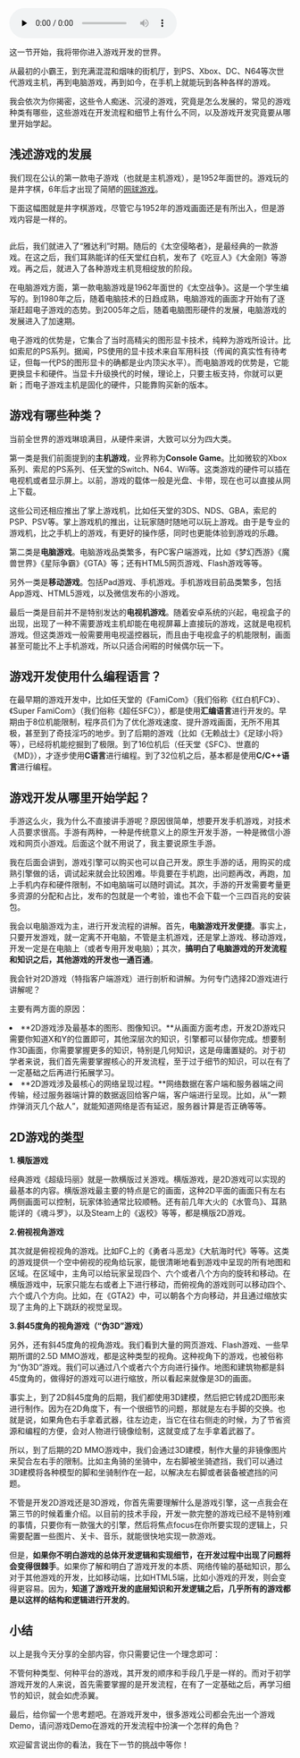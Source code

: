 <audio id="audio" title="第1讲 | 游戏开发需要了解哪些背景知识？" controls="" preload="none"><source id="mp3" src="https://static001.geekbang.org/resource/audio/b5/a0/b5f7fccfba8a1824a985a313b3f935a0.mp3"></audio>

这一节开始，我将带你进入游戏开发的世界。

从最初的小霸王，到充满混混和烟味的街机厅，到PS、Xbox、DC、N64等次世代游戏主机，再到电脑游戏，再到如今，在手机上就能玩到各种各样的游戏。

我会依次为你揭密，这些令人痴迷、沉浸的游戏，究竟是怎么发展的，常见的游戏种类有哪些，这些游戏在开发流程和细节上有什么不同，以及游戏开发究竟要从哪里开始学起。

## 浅述游戏的发展

我们现在公认的第一款电子游戏（也就是主机游戏），是1952年面世的。游戏玩的是井字棋，6年后才出现了简陋的[网球游戏](https://www.bilibili.com/video/av1326850/)。

下面这幅图就是井字棋游戏，尽管它与1952年的游戏画面还是有所出入，但是游戏内容是一样的。

<img src="https://static001.geekbang.org/resource/image/e6/74/e67d2a821df9f4c625ba2f78ee294974.jpg" alt="">

此后，我们就进入了“雅达利”时期。随后的《太空侵略者》，是最经典的一款游戏。在这之后，我们耳熟能详的任天堂红白机，发布了《吃豆人》《大金刚》等游戏。再之后，就进入了各种游戏主机竞相绽放的阶段。

在电脑游戏方面，第一款电脑游戏是1962年面世的《太空战争》。这是一个学生编写的。到1980年之后，随着电脑技术的日趋成熟，电脑游戏的画面才开始有了逐渐赶超电子游戏的态势。到2005年之后，随着电脑图形硬件的发展，电脑游戏的发展进入了加速期。

电子游戏的优势是，它集合了当时高精尖的图形显卡技术，纯粹为游戏所设计。比如索尼的PS系列。据闻，PS使用的显卡技术来自军用科技（传闻的真实性有待考证，但每一代PS的图形显卡的确都是业内顶尖水平）。而电脑游戏的优势是，它能更换显卡和硬件。当显卡升级换代的时候，理论上，只要主板支持，你就可以更新；而电子游戏主机是固化的硬件，只能靠购买新的版本。

## 游戏有哪些种类？

当前全世界的游戏琳琅满目，从硬件来讲，大致可以分为四大类。

第一类是我们前面提到的**主机游戏**，业界称为**Console Game**。比如微软的Xbox系列、索尼的PS系列、任天堂的Switch、N64、Wii等。这类游戏的硬件可以插在电视机或者显示屏上。以前，游戏的载体一般是光盘、卡带，现在也可以直接从网上下载。

这些公司还相应推出了掌上游戏机，比如任天堂的3DS、NDS、GBA，索尼的PSP、PSV等。掌上游戏机的推出，让玩家随时随地可以玩上游戏。由于是专业的游戏机，比之手机上的游戏，有更好的操作感，同时也更能体验到游戏的乐趣。

第二类是**电脑游戏**。电脑游戏品类繁多，有PC客户端游戏，比如《梦幻西游》《魔兽世界》《星际争霸》《GTA》等；还有HTML5网页游戏、Flash游戏等等。

另外一类是**移动游戏**。包括Pad游戏、手机游戏。手机游戏目前品类繁多，包括App游戏、HTML5游戏，以及微信发布的小游戏。

最后一类是目前并不是特别发达的**电视机游戏**。随着安卓系统的兴起，电视盒子的出现，出现了一种不需要游戏主机却能在电视屏幕上直接玩的游戏，这就是电视机游戏。但这类游戏一般需要用电视遥控器玩，而且由于电视盒子的机能限制，画面甚至可能比不上手机游戏，所以只适合闲暇的时候偶尔玩一下。

## 游戏开发使用什么编程语言？

在最早期的游戏开发中，比如任天堂的《FamiCom》（我们俗称《红白机FC》）、《Super FamiCom》（我们俗称《超任SFC》），都是使用**汇编语言**进行开发的。早期由于8位机能限制，程序员们为了优化游戏速度、提升游戏画面，无所不用其极，甚至到了奇技淫巧的地步。到了后期的游戏（比如《无赖战士》《足球小将》等），已经将机能挖掘到了极限。到了16位机后（任天堂《SFC》、世嘉的《MD》），才逐步使用**C语言**进行编程。到了32位机之后，基本都是使用**C/C++语言**进行编程。

## 游戏开发从哪里开始学起？

手游这么火，我为什么不直接讲手游呢？原因很简单，想要开发手机游戏，对技术人员要求很高。手游有两种，一种是传统意义上的原生开发手游，一种是微信小游戏和网页小游戏。后面这个就不用说了，我主要说原生手游。

我在后面会讲到，游戏引擎可以购买也可以自己开发。原生手游的话，用购买的成熟引擎做的话，调试起来就会比较困难。毕竟要在手机跑，出问题再改，再跑，加上手机内存和硬件限制，不如电脑端可以随时调试。其次，手游的开发需要考量更多资源的分配和占比，发布的包就是一个考验，谁也不会下载一个三四百兆的安装包。

我会以电脑游戏为主，进行开发流程的讲解。首先，**电脑游戏开发便捷**。事实上，只要开发游戏，就一定离不开电脑，不管是主机游戏，还是掌上游戏、移动游戏，开发一定是在电脑上（或者专用开发电脑）；其次，**搞明白了电脑游戏的开发流程和知识之后，其他游戏的开发也一通百通**。

我会针对2D游戏（特指客户端游戏）进行剖析和讲解。为何专门选择2D游戏进行讲解呢？

主要有两方面的原因：

<li>**2D游戏涉及最基本的图形、图像知识。**从画面方面考虑，开发2D游戏只需要你知道X和Y的位置即可，其他深层次的知识，引擎都可以替你完成。想要制作3D画面，你需要掌握更多的知识，特别是几何知识，这是毋庸置疑的。对于初学者来说，我们首先需要掌握核心的开发流程，至于过于细节的知识，可以在有了一定基础之后再进行拓展学习。
</li>
<li>**2D游戏涉及最核心的网络呈现过程。**网络数据在客户端和服务器端之间传输，经过服务器端计算的数据返回给客户端，客户端进行呈现。比如，从“一颗炸弹消灭几个敌人”，就能知道网络是否有延迟，服务器计算是否正确等等。
</li>

## 2D游戏的类型

**1. 横版游戏**

经典游戏《超级玛丽》就是一款横版过关游戏。横版游戏，是2D游戏可以实现的最基本的内容。横版游戏最主要的特点是它的画面，这种2D平面的画面只有左右两侧画面可以控制，玩家体验通常比较顺畅。还有前几年大火的《水管鸟》、耳熟能详的《魂斗罗》，以及Steam上的《返校》等等，都是横版2D游戏。

**2.俯视视角游戏**

其次就是俯视视角的游戏。比如FC上的《勇者斗恶龙》《大航海时代》等等。这类的游戏提供一个空中俯视的视角给玩家，能很清晰地看到游戏中呈现的所有地图和区域。在区域中，主角可以给玩家呈现四个、六个或者八个方向的旋转和移动。在横版游戏中，玩家只能左右或者上下进行移动，而俯视角的游戏则可以移动四个、六个或八个方向。比如，在《GTA2》中，可以朝各个方向移动，并且通过缩放实现了主角的上下跳跃的视觉呈现。

**3.斜45度角的视角游戏（“伪3D”游戏）**

另外，还有斜45度角的视角游戏。我们看到大量的网页游戏、Flash游戏、一些早期所谓的2.5D MMO游戏，都是这种类型的视角。这种视角下的游戏，也被俗称为“伪3D”游戏。我们可以通过八个或者六个方向进行操作。地图和建筑物都是斜45度角的，做得好的游戏可以进行缩放，所以看起来就像是3D的画面。

事实上，到了2D斜45度角的后期，我们都使用3D建模，然后把它转成2D图形来进行制作。因为在2D角度下，有一个很细节的问题，那就是左右手脚的交换。也就是说，如果角色右手拿着武器，往左边走，当它在往右侧走的时候，为了节省资源和编程的方便，会对人物进行镜像绘制，这就变成了左手拿着武器了。

所以，到了后期的2D MMO游戏中，我们会通过3D建模，制作大量的非镜像图片来契合左右手的限制。比如主角骑的坐骑中，左右脚被坐骑遮挡，我们可以通过3D建模将各种模型的脚和坐骑制作在一起，以解决左右脚或者装备被遮挡的问题。

不管是开发2D游戏还是3D游戏，你首先需要理解什么是游戏引擎，这一点我会在第三节的时候着重介绍。以目前的技术手段，开发一款完整的游戏已经不是特别难的事情，只要你有一款强大的引擎，然后将焦点focus在你所要实现的逻辑上，只需要配置一些图片、关卡、音乐，就能很快地实现一款游戏。

但是，**如果你不明白游戏的总体开发逻辑和实现细节，在开发过程中出现了问题将会变得很棘手**。如果你了解和明白了游戏开发的本质、网络传输的基础知识，那么对于其他游戏的开发，比如移动端，比如HTML5端，比如小游戏的开发，则会变得更容易。因为，**知道了游戏开发的底层知识和开发逻辑之后，几乎所有的游戏都是以这样的结构和逻辑进行开发的**。

## 小结

以上是我今天分享的全部内容，你只需要记住一个理念即可：

不管何种类型、何种平台的游戏，其开发的顺序和手段几乎是一样的。而对于初学游戏开发的人来说，首先需要掌握的是开发流程，在有了一定基础之后，再学习细节的知识，就会如虎添翼。

最后，给你留一个思考题吧。在游戏开发中，很多游戏公司都会先出一个游戏Demo，请问游戏Demo在游戏的开发流程中扮演一个怎样的角色？  

欢迎留言说出你的看法，我在下一节的挑战中等你！


